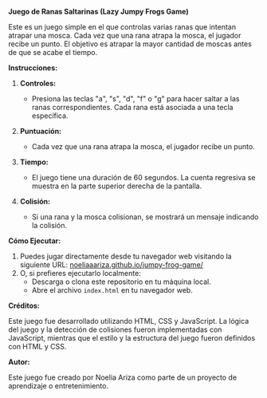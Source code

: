 **Juego de Ranas Saltarinas (Lazy Jumpy Frogs Game)**

Este es un juego simple en el que controlas varias ranas que intentan atrapar una mosca. Cada vez que una rana atrapa la mosca, el jugador recibe un punto. El objetivo es atrapar la mayor cantidad de moscas antes de que se acabe el tiempo.

**Instrucciones:**

1. **Controles:**

   - Presiona las teclas "a", "s", "d", "f" o "g" para hacer saltar a las ranas correspondientes. Cada rana está asociada a una tecla específica.

2. **Puntuación:**

   - Cada vez que una rana atrapa la mosca, el jugador recibe un punto.

3. **Tiempo:**

   - El juego tiene una duración de 60 segundos. La cuenta regresiva se muestra en la parte superior derecha de la pantalla.

4. **Colisión:**
   - Si una rana y la mosca colisionan, se mostrará un mensaje indicando la colisión.

**Cómo Ejecutar:**

1. Puedes jugar directamente desde tu navegador web visitando la siguiente URL: [noeliaaariza.github.io/jumpy-frog-game/](https://noeliaaariza.github.io/jumpy-frog-game/)
2. O, si prefieres ejecutarlo localmente:
   - Descarga o clona este repositorio en tu máquina local.
   - Abre el archivo `index.html` en tu navegador web.

**Créditos:**

Este juego fue desarrollado utilizando HTML, CSS y JavaScript. La lógica del juego y la detección de colisiones fueron implementadas con JavaScript, mientras que el estilo y la estructura del juego fueron definidos con HTML y CSS.

**Autor:**

Este juego fue creado por Noelia Ariza como parte de un proyecto de aprendizaje o entretenimiento.
